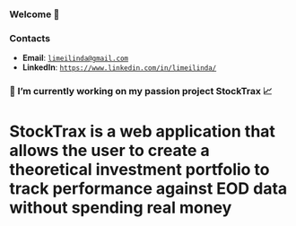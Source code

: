 ### Welcome 🌸

### Contacts
* **Email**: [`limeilinda@gmail.com`](mailto:limeilinda@gmail.com)
* **LinkedIn**: [`https://www.linkedin.com/in/limeilinda/`](https://www.linkedin.com/in/limeilinda/)


### 🔭 I’m currently working on my passion project StockTrax 📈
# StockTrax is a web application that allows the user to create a theoretical investment portfolio to track performance against EOD data without spending real money


<!--
**limeilinda/limeilinda** is a ✨ _special_ ✨ repository because its `README.md` (this file) appears on your GitHub profile.

Here are some ideas to get you started:

- 🔭 I’m currently working on ...
- 🌱 I’m currently learning ...
- 👯 I’m looking to collaborate on ...
- 🤔 I’m looking for help with ...
- 💬 Ask me about ...
- 📫 How to reach me: ...
- 😄 Pronouns: ...
- ⚡ Fun fact: ...
-->
